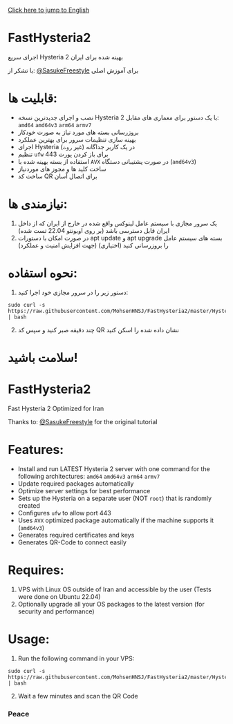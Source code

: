 [Click here to jump to English](https://github.com/MohsenHNSJ/FastHysteria2#fasthysteria2-1)

# FastHysteria2
اجرای سریع Hysteria 2
بهینه شده برای ایران

با تشکر از: [@SasukeFreestyle](https://github.com/SasukeFreestyle) برای آموزش اصلی

# قابلیت ها:
- نصب و اجرای جدیدترین نسخه Hysteria 2  با یک دستور برای معماری های مقابل: `amd64` `amd64v3` `arm64` `armv7`
- بروزرسانی بسته های مورد نیاز به صورت خودکار
- بهینه سازی تنظیمات سرور برای بهترین عملکرد
- اجرای Hysteria در یک کاربر جداگانه (غیر `روت`)
- تنظیم `ufw` برای باز کردن پورت 443
- استفاده از بسته بهینه شده با `AVX` در صورت پشتیبانی دستگاه (`amd64v3`)
- ساخت کلید ها و مجوز های موردنیاز
- ساخت کد QR برای اتصال آسان

# نیازمندی ها:
1. یک سرور مجازی با سیستم عامل لینوکس واقع شده در خارج از ایران که از داخل ایران قابل دسترسی باشد (بر روی اوبونتو 22.04 تست شده)
2.  در صورت امکان با دستورات apt update و apt upgrade بسته های سیستم عامل را بروزرسانی کنید (اختیاری) (جهت افزایش امنیت و عملکرد)

 # نحوه استفاده:
1. دستور زیر را در سرور مجازی خود اجرا کنید:
```
sudo curl -s https://raw.githubusercontent.com/MohsenHNSJ/FastHysteria2/master/Hysteria2.sh | bash
```
2. چند دقیقه صبر کنید و سپس کد QR نشان داده شده را اسکن کنید

 # سلامت باشید!

# FastHysteria2
Fast Hysteria 2
Optimized for Iran
 
Thanks to: [@SasukeFreestyle](https://github.com/SasukeFreestyle) for the original tutorial

# Features:
- Install and run LATEST Hysteria 2 server with one command for the following architectures: `amd64` `amd64v3` `arm64` `armv7`
- Update required packages automatically
- Optimize server settings for best performance
- Sets up the Hysteria on a separate user (NOT `root`) that is randomly created
- Configures `ufw` to allow port 443
- Uses `AVX` optimized package automatically if the machine supports it (`amd64v3`)
- Generates required certificates and keys
- Generates QR-Code to connect easily

# Requires:
1. VPS with Linux OS outside of Iran and accessible by the user (Tests were done on Ubuntu 22.04)
2. Optionally upgrade all your OS packages to the latest version (for security and performance)

# Usage:
1. Run the following command in your VPS:

```
sudo curl -s https://raw.githubusercontent.com/MohsenHNSJ/FastHysteria2/master/Hysteria2.sh | bash
```

2. Wait a few minutes and scan the QR Code

### Peace
